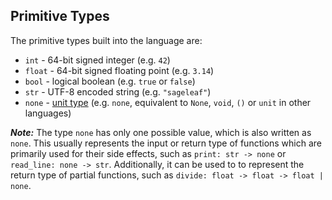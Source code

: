 ## Primitive Types

The primitive types built into the language are:
- `int` - 64-bit signed integer (e.g. `42`)
- `float` - 64-bit signed floating point (e.g. `3.14`)
- `bool` - logical boolean (e.g. `true` or `false`)
- `str` - UTF-8 encoded string (e.g. `"sageleaf"`)
- `none` - [unit type](https://en.wikipedia.org/wiki/Unit_type) (e.g. `none`, equivalent to `None`, `void`, `()` or `unit` in other languages)

***Note:*** The type `none` has only one possible value, which is also written as `none`. This usually represents the input or return type of functions which are primarily used for their side effects, such as `print: str -> none` or `read_line: none -> str`. Additionally, it can be used to to represent the return type of partial functions, such as `divide: float -> float -> float | none`.